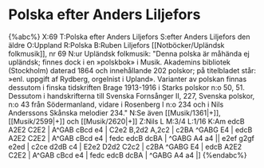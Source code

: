 # Polska efter Anders Liljefors

{%abc%}
X:69
T:Polska efter Anders Liljefors
S:efter Anders Liljefors den äldre
O:Uppland
R:Polska
B:Ruben Liljefors [[Notböcker/Upländsk folkmusik]], nr 69 
N:ur Upländsk folkmusik: "Denna polska är måhända ej upländsk; finnes dock i en »polskbok» i Musik. Akademins bibliotek (Stockholm) daterad  1864 och innehållande 202 polskor; på titelbladet står: »enl. uppgift af Rydberg, orgelnist i Upland». Varianter av polskan finnas dessutom  i finska  tidskriften Brage  1913-1916  i Starks  polskor n:o 50, 51. Dessutom  i handskrifterna till Svenska  Fornsånger  II,  227,  Svenska polskor, n:o 43  från Södermanland, vidare  i Rosenberg  I n:o 234 och i Nils Anderssons Skånska melodier 234."
N:Se även [[Musik/1361|+]], [[Musik/2599|+]] och [[Musik/2620|+]]
Z:Nils L
M:3/4
L:1/16
K:Am
edcB A2E2 C2E2 | A^GAB cBcd e4 | C2e2 B,2d2 A,2c2 | c2BA ^GABG E4 |
edcB A2E2 C2E2 | A^GAB cBcd e4 | fedc edcB dcBA | ^GABG A4 a4 ||
e2ef g2gf e2ed | c2ce d2dB c4 | E2e2 D2d2 C2c2 | c2BA ^GABG E4 |
edcB A2E2 C2E2 | A^GAB cBcd e4 | fedc edcB dcBA | ^GABG A4 a4 |]
{%endabc%}
